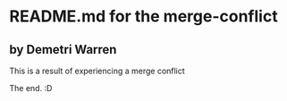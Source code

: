 # README.md for the merge-conflict

## by Demetri Warren

This is a result of experiencing a merge conflict 

The end. :D
